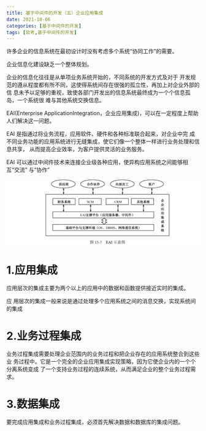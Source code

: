 ```yaml
---
title: 基于中间件的开发（五）企业应用集成
date: 2021-10-06
categories: [基于中间件的开发]
tags: [软考,基于中间件的开发]
---
```



许多企业的信息系统在最初设计时没有考虑多个系统“协同工作”的需要。

企业信息化建设缺乏一个整体规划。

企业的信息化往往是从单项业务系统开始的，不同系统的开发方式及对于 开发规范的遵从程度都有所不同，这使得系统间存在很强的孤立性，再加上对企业外部的信 息未予以足够的重视，致使各部门开发出的信息系统最终成为一个个信息孤岛，一个系统很 难与其他系统交换信息。

EAI(Enterprise ApplicationIntegration，企业应用集成)，可以在一定程度上帮助人们解决这一问题。

EAI 是指通过将业务流程，应用软件、硬件和各种标准联合起来，对企业中完 成不同业务功能的应用系统进行无缝集成，使它们像一个整体一样进行业务处理和信息共享， 从而提高企业效率，为客户提供灵活的业务服务。


EAI 可以通过中间件技术来连接企业级各种应用，使异构应用系统之间能够相互“交流” 与“协作”

![](/images/ruankao/7-4.png)

# 1.应用集成

应用层次的集成主要为两个以上的应用中的数据和函数提供接近实时的集成。

应 用层次的集成一般来说是通过处理多个应用系统之间的消息交换，实现系统间的集成

# 2.业务过程集成

业务过程集成需要处理企业范围内的业务过程和把企业存在的应用系统整合到这些业 务过程中。它是一个完全的企业应用集成实现策略，因为它使企业内的一个个分离系统变成 了一个支持业务过程的连续系统，从而满足企业的整个业务过程需求。

# 3.数据集成

要完成应用集成和业务过程集成，必须首先解决数据和数据库的集成问题。

